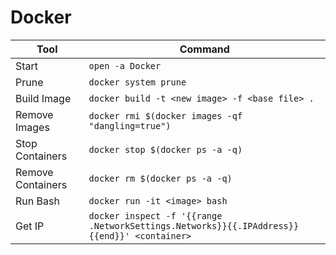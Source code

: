 # Docker
Tool | Command
--- | --- |
Start | `open -a Docker`
Prune | `docker system prune`
Build Image | `docker build -t <new image> -f <base file> .`
Remove Images | `docker rmi $(docker images -qf "dangling=true")`
Stop Containers | `docker stop $(docker ps -a -q)`
Remove Containers | `docker rm $(docker ps -a -q)`
Run Bash | `docker run -it <image> bash`
Get IP | `docker inspect -f '{{range .NetworkSettings.Networks}}{{.IPAddress}}{{end}}' <container>`
